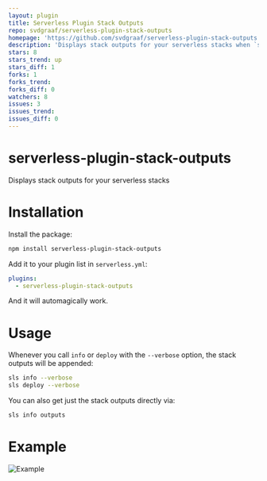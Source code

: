 ```yaml
---
layout: plugin
title: Serverless Plugin Stack Outputs
repo: svdgraaf/serverless-plugin-stack-outputs
homepage: 'https://github.com/svdgraaf/serverless-plugin-stack-outputs'
description: 'Displays stack outputs for your serverless stacks when `sls info` is ran'
stars: 8
stars_trend: up
stars_diff: 1
forks: 1
forks_trend: 
forks_diff: 0
watchers: 8
issues: 3
issues_trend: 
issues_diff: 0
---
```



# serverless-plugin-stack-outputs
Displays stack outputs for your serverless stacks

# Installation
Install the package:
```bash
npm install serverless-plugin-stack-outputs
```

Add it to your plugin list in `serverless.yml`:

```yaml
plugins:
  - serverless-plugin-stack-outputs
```

And it will automagically work.

# Usage
Whenever you call `info` or `deploy` with the `--verbose` option, the stack outputs will be appended:

```bash
sls info --verbose
sls deploy --verbose
```

You can also get just the stack outputs directly via:
```bash
sls info outputs
```

# Example
![Example](https://raw.githubusercontent.com/svdgraaf/serverless-plugin-stack-outputs/master/docs/example.gif)
